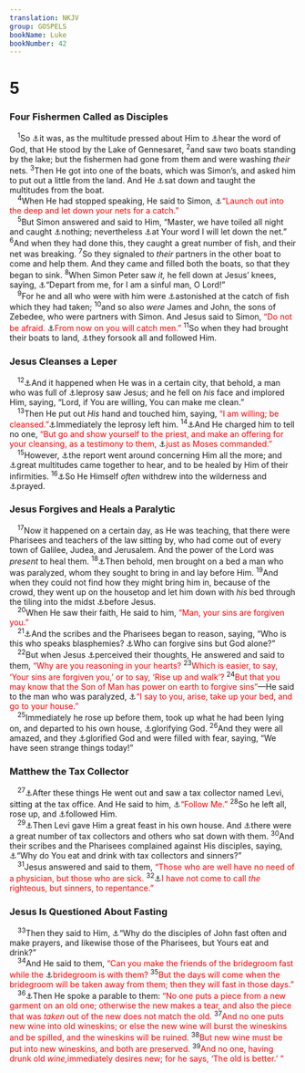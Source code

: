 ```yaml
---
translation: NKJV
group: GOSPELS
bookName: Luke 
bookNumber: 42
---
```


<div class="title"><h1>5</h1><h3>Four Fishermen Called as Disciples</h3></div>
<span class="verse lu_5_1"> <sup>1</sup>So <a data-toggle="tooltip" data-placement="bottom" title="Matt. 4:18–22; Mark 1:16–20; John 1:40–42">⚓</a>it was, as the multitude pressed about Him to <a data-toggle="tooltip" data-placement="bottom" title="Acts 13:44">⚓</a>hear the word of God, that He stood by the Lake of Gennesaret, </span>
<span class="verse lu_5_2"><sup>2</sup>and saw two boats standing by the lake; but the fishermen had gone from them and were washing <i>their</i> nets. </span>
<span class="verse lu_5_3"><sup>3</sup>Then He got into one of the boats, which was Simon’s, and asked him to put out a little from the land. And He <a data-toggle="tooltip" data-placement="bottom" title="John 8:2">⚓</a>sat down and taught the multitudes from the boat.<br/></span>
<span class="verse lu_5_4"> <sup>4</sup>When He had stopped speaking, He said to Simon, <a data-toggle="tooltip" data-placement="bottom" title="John 21:6">⚓</a><font color="red">“Launch out into the deep and let down your nets for a catch.”</font><br/></span>
<span class="verse lu_5_5"> <sup>5</sup>But Simon answered and said to Him, “Master, we have toiled all night and caught <a data-toggle="tooltip" data-placement="bottom" title="John 21:3">⚓</a>nothing; nevertheless <a data-toggle="tooltip" data-placement="bottom" title="Ps. 33:9">⚓</a>at Your word I will let down the net.” </span>
<span class="verse lu_5_6"><sup>6</sup>And when they had done this, they caught a great number of fish, and their net was breaking. </span>
<span class="verse lu_5_7"><sup>7</sup>So they signaled to <i>their</i> partners in the other boat to come and help them. And they came and filled both the boats, so that they began to sink. </span>
<span class="verse lu_5_8"><sup>8</sup>When Simon Peter saw <i>it,</i> he fell down at Jesus’ knees, saying, <a data-toggle="tooltip" data-placement="bottom" title="2 Sam. 6:9; 1 Kin. 17:18">⚓</a>“Depart from me, for I am a sinful man, O Lord!”<br/></span>
<span class="verse lu_5_9"> <sup>9</sup>For he and all who were with him were <a data-toggle="tooltip" data-placement="bottom" title="Mark 5:42; 10:24, 26">⚓</a>astonished at the catch of fish which they had taken; </span>
<span class="verse lu_5_10"><sup>10</sup>and so also <i>were</i> James and John, the sons of Zebedee, who were partners with Simon. And Jesus said to Simon, <font color="red">“Do not be afraid. </font><a data-toggle="tooltip" data-placement="bottom" title="Matt. 4:19; Mark 1:17">⚓</a><font color="red">From now on you will catch men.”</font></span>
<span class="verse lu_5_11"><sup>11</sup>So when they had brought their boats to land, <a data-toggle="tooltip" data-placement="bottom" title="Matt. 4:20; 19:27; (Mark 1:18; 8:34, 35; Luke 9:59–62); John 12:26">⚓</a>they forsook all and followed Him.<br/></span>
<div class="title"><h3>Jesus Cleanses a Leper</h3></div>
<span class="verse lu_5_12"> <sup>12</sup><a data-toggle="tooltip" data-placement="bottom" title="Matt. 8:2–4; Mark 1:40–44">⚓</a>And it happened when He was in a certain city, that behold, a man who was full of <a data-toggle="tooltip" data-placement="bottom" title="Lev. 13:14">⚓</a>leprosy saw Jesus; and he fell on <i>his</i> face and implored Him, saying, “Lord, if You are willing, You can make me clean.”<br/></span>
<span class="verse lu_5_13"> <sup>13</sup>Then He put out <i>His</i> hand and touched him, saying, <font color="red">“I am willing; be cleansed.”</font><a data-toggle="tooltip" data-placement="bottom" title="Matt. 20:34; Luke 8:44; John 5:9">⚓</a>Immediately the leprosy left him. </span>
<span class="verse lu_5_14"><sup>14</sup><a data-toggle="tooltip" data-placement="bottom" title="Matt. 8:4; Luke 17:14">⚓</a>And He charged him to tell no one, <font color="red">“But go and show yourself to the priest, and make an offering for your cleansing, as a testimony to them, </font><a data-toggle="tooltip" data-placement="bottom" title="Lev. 13:1–3; 14:2–32">⚓</a><font color="red">just as Moses commanded.”</font><br/></span>
<span class="verse lu_5_15"> <sup>15</sup>However, <a data-toggle="tooltip" data-placement="bottom" title="Mark 1:45">⚓</a>the report went around concerning Him all the more; and <a data-toggle="tooltip" data-placement="bottom" title="Matt. 4:25; Mark 3:7; John 6:2">⚓</a>great multitudes came together to hear, and to be healed by Him of their infirmities. </span>
<span class="verse lu_5_16"><sup>16</sup><a data-toggle="tooltip" data-placement="bottom" title="Luke 9:10">⚓</a>So He Himself <i>often</i> withdrew into the wilderness and <a data-toggle="tooltip" data-placement="bottom" title="Matt. 14:23; Mark 1:35; Luke 6:12; 9:18; 11:1">⚓</a>prayed.<br/></span>
<div class="title"><h3>Jesus Forgives and Heals a Paralytic</h3></div>
<span class="verse lu_5_17"> <sup>17</sup>Now it happened on a certain day, as He was teaching, that there were Pharisees and teachers of the law sitting by, who had come out of every town of Galilee, Judea, and Jerusalem. And the power of the Lord was <i>present</i> to heal them. </span>
<span class="verse lu_5_18"><sup>18</sup><a data-toggle="tooltip" data-placement="bottom" title="Matt. 9:2–8; Mark 2:3–12">⚓</a>Then behold, men brought on a bed a man who was paralyzed, whom they sought to bring in and lay before Him. </span>
<span class="verse lu_5_19"><sup>19</sup>And when they could not find how they might bring him in, because of the crowd, they went up on the housetop and let him down with <i>his</i> bed through the tiling into the midst <a data-toggle="tooltip" data-placement="bottom" title="Matt. 15:30">⚓</a>before Jesus.<br/></span>
<span class="verse lu_5_20"> <sup>20</sup>When He saw their faith, He said to him, <font color="red">“Man, your sins are forgiven you.”</font><br/></span>
<span class="verse lu_5_21"> <sup>21</sup><a data-toggle="tooltip" data-placement="bottom" title="Matt. 9:3; 26:65; Mark 2:6, 7; John 10:33">⚓</a>And the scribes and the Pharisees began to reason, saying, “Who is this who speaks blasphemies? <a data-toggle="tooltip" data-placement="bottom" title="Ps. 32:5; 130:4; Is. 43:25">⚓</a>Who can forgive sins but God alone?”<br/></span>
<span class="verse lu_5_22"> <sup>22</sup>But when Jesus <a data-toggle="tooltip" data-placement="bottom" title="Luke 9:47; John 2:25">⚓</a>perceived their thoughts, He answered and said to them, <font color="red">“Why are you reasoning in your hearts?</font></span>
<span class="verse lu_5_23"><sup>23</sup><font color="red">Which is easier, to say, ‘Your sins are forgiven you,’ or to say, ‘Rise up and walk’?</font></span>
<span class="verse lu_5_24"><sup>24</sup><font color="red">But that you may know that the Son of Man has power on earth to forgive sins”</font>—He said to the man who was paralyzed, <a data-toggle="tooltip" data-placement="bottom" title="Mark 2:11; 5:41; Luke 7:14">⚓</a><font color="red">“I say to you, arise, take up your bed, and go to your house.”</font><br/></span>
<span class="verse lu_5_25"> <sup>25</sup>Immediately he rose up before them, took up what he had been lying on, and departed to his own house, <a data-toggle="tooltip" data-placement="bottom" title="Luke 17:15, 18; Acts 3:8">⚓</a>glorifying God. </span>
<span class="verse lu_5_26"><sup>26</sup>And they were all amazed, and they <a data-toggle="tooltip" data-placement="bottom" title="Luke 1:65; 7:16">⚓</a>glorified God and were filled with fear, saying, “We have seen strange things today!”<br/></span>
<div class="title"><h3>Matthew the Tax Collector</h3></div>
<span class="verse lu_5_27"> <sup>27</sup><a data-toggle="tooltip" data-placement="bottom" title="Matt. 9:9–17; Mark 2:13–22">⚓</a>After these things He went out and saw a tax collector named Levi, sitting at the tax office. And He said to him, <a data-toggle="tooltip" data-placement="bottom" title="(Mark 8:34); Luke 9:59; John 12:26; 21:19, 22">⚓</a><font color="red">“Follow Me.”</font></span>
<span class="verse lu_5_28"><sup>28</sup>So he left all, rose up, and <a data-toggle="tooltip" data-placement="bottom" title="Matt. 4:22; 19:27; Mark 10:28">⚓</a>followed Him.<br/></span>
<span class="verse lu_5_29"> <sup>29</sup><a data-toggle="tooltip" data-placement="bottom" title="Matt. 9:9, 10; Mark 2:15">⚓</a>Then Levi gave Him a great feast in his own house. And <a data-toggle="tooltip" data-placement="bottom" title="Luke 15:1">⚓</a>there were a great number of tax collectors and others who sat down with them. </span>
<span class="verse lu_5_30"><sup>30</sup>And their scribes and the Pharisees complained against His disciples, saying, <a data-toggle="tooltip" data-placement="bottom" title="Matt. 11:19; Luke 15:2; Acts 23:9">⚓</a>“Why do You eat and drink with tax collectors and sinners?”<br/></span>
<span class="verse lu_5_31"> <sup>31</sup>Jesus answered and said to them, <font color="red">“Those who are well have no need of a physician, but those who are sick.</font></span>
<span class="verse lu_5_32"><sup>32</sup><a data-toggle="tooltip" data-placement="bottom" title="Matt. 9:13; 1 Tim. 1:15">⚓</a><font color="red">I have not come to call <i>the</i> righteous, but sinners, to repentance.”</font><br/></span>
<div class="title"><h3>Jesus Is Questioned About Fasting</h3></div>
<span class="verse lu_5_33"> <sup>33</sup>Then they said to Him, <a data-toggle="tooltip" data-placement="bottom" title="Matt. 9:14; Mark 2:18; Luke 7:33">⚓</a>“Why do the disciples of John fast often and make prayers, and likewise those of the Pharisees, but Yours eat and drink?”<br/></span>
<span class="verse lu_5_34"> <sup>34</sup>And He said to them, <font color="red">“Can you make the friends of the bridegroom fast while the </font><a data-toggle="tooltip" data-placement="bottom" title="John 3:29">⚓</a><font color="red">bridegroom is with them?</font></span>
<span class="verse lu_5_35"><sup>35</sup><font color="red">But the days will come when the bridegroom will be taken away from them; then they will fast in those days.”</font><br/></span>
<span class="verse lu_5_36"> <sup>36</sup><a data-toggle="tooltip" data-placement="bottom" title="Matt. 9:16, 17; Mark 2:21, 22">⚓</a>Then He spoke a parable to them: <font color="red">“No one puts a piece from a new garment on an old one; otherwise the new makes a tear, and also the piece that was <i>taken</i> out of the new does not match the old.</font></span>
<span class="verse lu_5_37"><sup>37</sup><font color="red">And no one puts new wine into old wineskins; or else the new wine will burst the wineskins and be spilled, and the wineskins will be ruined.</font></span>
<span class="verse lu_5_38"><sup>38</sup><font color="red">But new wine must be put into new wineskins, and both are preserved.</font></span>
<span class="verse lu_5_39"><sup>39</sup><font color="red">And no one, having drunk old <i>wine,</i>immediately desires new; for he says, ‘The old is better.’ ”</font><br/></span>
